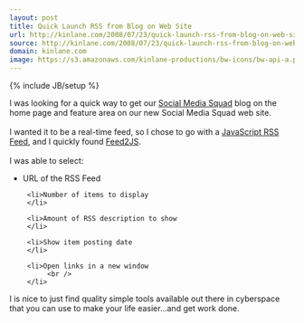 ```yaml
---
layout: post
title: Quick Launch RSS from Blog on Web Site
url: http://kinlane.com/2008/07/23/quick-launch-rss-from-blog-on-web-site/
source: http://kinlane.com/2008/07/23/quick-launch-rss-from-blog-on-web-site/
domain: kinlane.com
image: https://s3.amazonaws.com/kinlane-productions/bw-icons/bw-api-a.png
---
```

{% include JB/setup %}<p>
     I was looking for a quick way to get our <a href="http://blog.socialmediasquad.com">Social Media Squad</a> blog on the home page and feature area on our new Social Media Squad web site.
     <br />
     <br />
     I wanted it to be a real-time feed, so I chose to go with a <a href="http://itde.vccs.edu/rss2js/build.php">JavaScript RSS Feed</a>, and I quickly found <a href="http://itde.vccs.edu/rss2js/build.php">Feed2JS</a>.
     <br />
     <br />
     I was able to select:
     <br />
</p>

<ul class="mainlist">
     <li>URL of the RSS Feed
     </li>

     <li>Number of items to display
     </li>

     <li>Amount of RSS description to show
     </li>

     <li>Show item posting date
     </li>

     <li>Open links in a new window
          <br />
     </li>
</ul>

<p>
     I is nice to just find quality simple tools available out there in cyberspace that you can use to make your life easier...and get work done.
</p>